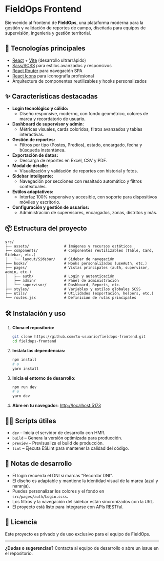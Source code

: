 # FieldOps Frontend

Bienvenido al frontend de **FieldOps**, una plataforma moderna para la gestión y validación de reportes de campo, diseñada para equipos de supervisión, ingeniería y gestión territorial.

## 🚀 Tecnologías principales

- [React](https://react.dev/) + [Vite](https://vitejs.dev/) (desarrollo ultrarrápido)
- [Sass/SCSS](https://sass-lang.com/) para estilos avanzados y responsivos
- [React Router](https://reactrouter.com/) para navegación SPA
- [React Icons](https://react-icons.github.io/react-icons/) para iconografía profesional
- Arquitectura de componentes reutilizables y hooks personalizados

## ✨ Características destacadas

- **Login tecnológico y cálido:**
  - Diseño responsive, moderno, con fondo geométrico, colores de marca y recordatorio de usuario.
- **Dashboard de supervisor y admin:**
  - Métricas visuales, cards coloridos, filtros avanzados y tablas interactivas.
- **Gestión de reportes:**
  - Filtros por tipo (Postes, Predios), estado, encargado, fecha y búsqueda instantánea.
- **Exportación de datos:**
  - Descarga de reportes en Excel, CSV y PDF.
- **Modal de detalle:**
  - Visualización y validación de reportes con historial y fotos.
- **Sidebar inteligente:**
  - Navegación por secciones con resaltado automático y filtros contextuales.
- **Estilos adaptativos:**
  - Interfaz 100% responsive y accesible, con soporte para dispositivos móviles y escritorio.
- **Configuración y gestión de usuarios:**
  - Administración de supervisores, encargados, zonas, distritos y más.

## 📦 Estructura del proyecto

```
src/
├── assets/                # Imágenes y recursos estáticos
├── components/            # Componentes reutilizables (Table, Card, Sidebar, etc.)
│   └── layout/Sidebar/    # Sidebar de navegación
├── hooks/                 # Hooks personalizados (useAuth, etc.)
├── pages/                 # Vistas principales (auth, supervisor, admin, etc.)
│   ├── auth/              # Login y autenticación
│   ├── admin/             # Panel de administración
│   └── supervisor/        # Dashboard, Reports, etc.
├── styles/                # Variables y estilos globales SCSS
├── utils/                 # Utilidades (exportación, helpers, etc.)
└── routes.jsx             # Definición de rutas principales
```

## 🛠️ Instalación y uso

1. **Clona el repositorio:**
   ```bash
   git clone https://github.com/tu-usuario/fieldops-frontend.git
   cd fieldops-frontend
   ```

2. **Instala las dependencias:**
   ```bash
   npm install
   # o
   yarn install
   ```

3. **Inicia el entorno de desarrollo:**
   ```bash
   npm run dev
   # o
   yarn dev
   ```

4. **Abre en tu navegador:**
   [http://localhost:5173](http://localhost:5173)

## 🧑‍💻 Scripts útiles

- `dev` – Inicia el servidor de desarrollo con HMR.
- `build` – Genera la versión optimizada para producción.
- `preview` – Previsualiza el build de producción.
- `lint` – Ejecuta ESLint para mantener la calidad del código.

## 📝 Notas de desarrollo

- El login recuerda el DNI si marcas "Recordar DNI".
- El diseño es adaptable y mantiene la identidad visual de la marca (azul y naranja).
- Puedes personalizar los colores y el fondo en `src/pages/auth/Login.scss`.
- Los filtros y la navegación del sidebar están sincronizados con la URL.
- El proyecto está listo para integrarse con APIs RESTful.

## 📄 Licencia

Este proyecto es privado y de uso exclusivo para el equipo de FieldOps.

---

**¿Dudas o sugerencias?**
Contacta al equipo de desarrollo o abre un issue en el repositorio.
